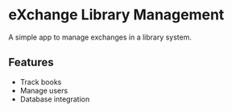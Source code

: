 # eXchange Library Management

A simple app to manage exchanges in a library system.

## Features
- Track books
- Manage users
- Database integration
